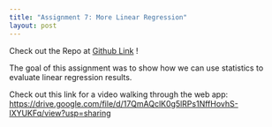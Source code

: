 ```yaml
---
title: "Assignment 7: More Linear Regression"
layout: post
---
```


Check out the Repo at [Github Link] !

The goal of this assignment was to show how we can use statistics to evaluate linear regression results.

Check out this link for a video walking through the web app: https://drive.google.com/file/d/17QmAQclK0g5lRPs1NffHovhS-lXYUKFq/view?usp=sharing


[Github Link]: https://github.com/jniss1/jniss-assignment-7.git
